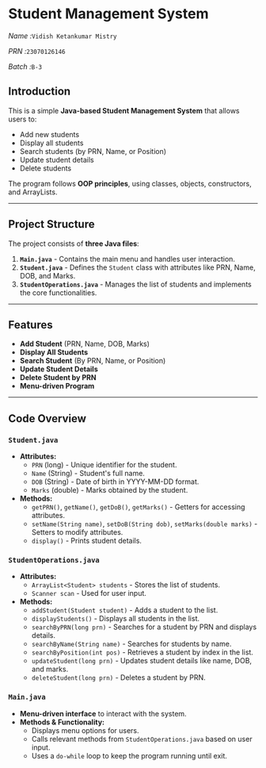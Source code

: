 # Student Management System

*Name :*`Vidish Ketankumar Mistry`

*PRN :*`23070126146`

*Batch :*`B-3`

## Introduction

This is a simple **Java-based Student Management System** that allows users to:

- Add new students
- Display all students
- Search students (by PRN, Name, or Position)
- Update student details
- Delete students

The program follows **OOP principles**, using classes, objects, constructors, and ArrayLists.

---

## Project Structure

The project consists of **three Java files**:

1. **`Main.java`** - Contains the main menu and handles user interaction.
2. **`Student.java`** - Defines the `Student` class with attributes like PRN, Name, DOB, and Marks.
3. **`StudentOperations.java`** - Manages the list of students and implements the core functionalities.

---

## Features

- **Add Student** (PRN, Name, DOB, Marks)
- **Display All Students**
- **Search Student** (By PRN, Name, or Position)
- **Update Student Details**
- **Delete Student by PRN**
- **Menu-driven Program**

---

## Code Overview

### `Student.java`

- **Attributes:**
  - `PRN` (long) - Unique identifier for the student.
  - `Name` (String) - Student's full name.
  - `DOB` (String) - Date of birth in YYYY-MM-DD format.
  - `Marks` (double) - Marks obtained by the student.
- **Methods:**
  - `getPRN()`, `getName()`, `getDoB()`, `getMarks()` - Getters for accessing attributes.
  - `setName(String name)`, `setDoB(String dob)`, `setMarks(double marks)` - Setters to modify attributes.
  - `display()` - Prints student details.

### `StudentOperations.java`

- **Attributes:**
  - `ArrayList<Student> students` - Stores the list of students.
  - `Scanner scan` - Used for user input.
- **Methods:**
  - `addStudent(Student student)` - Adds a student to the list.
  - `displayStudents()` - Displays all students in the list.
  - `searchByPRN(long prn)` - Searches for a student by PRN and displays details.
  - `searchByName(String name)` - Searches for students by name.
  - `searchByPosition(int pos)` - Retrieves a student by index in the list.
  - `updateStudent(long prn)` - Updates student details like name, DOB, and marks.
  - `deleteStudent(long prn)` - Deletes a student by PRN.

### `Main.java`

- **Menu-driven interface** to interact with the system.
- **Methods & Functionality:**
  - Displays menu options for users.
  - Calls relevant methods from `StudentOperations.java` based on user input.
  - Uses a `do-while` loop to keep the program running until exit.

